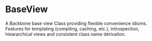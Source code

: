 # BaseView
A Backbone base view Class providing flexible convenience idioms. Features for templating (compiling, caching, etc.), introspection, hieararchical views and consistent class name derivation.  
